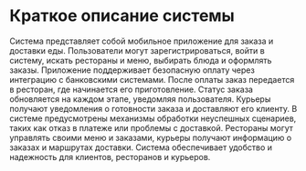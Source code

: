 # Краткое описание системы
Система представляет собой мобильное приложение для заказа и доставки еды. Пользователи могут зарегистрироваться, войти в систему, искать рестораны и меню, выбирать блюда и оформлять заказы. Приложение поддерживает безопасную оплату через интеграцию с банковскими системами. После оплаты заказ передается в ресторан, где начинается его приготовление. Статус заказа обновляется на каждом этапе, уведомляя пользователя. Курьеры получают уведомления о готовности заказа и доставляют его клиенту. В системе предусмотрены механизмы обработки неуспешных сценариев, таких как отказ в платеже или проблемы с доставкой. Рестораны могут управлять своими меню и заказами, курьеры получают информацию о заказах и маршрутах доставки. Система обеспечивает удобство и надежность для клиентов, ресторанов и курьеров.
